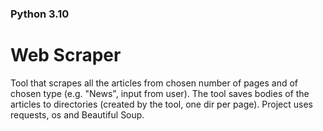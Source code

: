 ### Python 3.10

# Web Scraper

Tool that scrapes all the articles from chosen number of pages and of chosen type (e.g. "News", input from user).
The tool saves bodies of the articles to directories (created by the tool, one dir per page).
Project uses requests, os and Beautiful Soup.